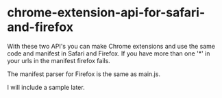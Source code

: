 # chrome-extension-api-for-safari-and-firefox

With these two API's you can make Chrome extensions and use the same code and manifest in Safari and Firefox. If you have more than one '*' in your urls in the manifest firefox fails.

The manifest parser for Firefox is the same as main.js.

I will include a sample later.
